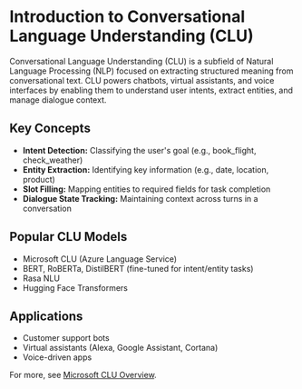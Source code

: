# Introduction to Conversational Language Understanding (CLU)

Conversational Language Understanding (CLU) is a subfield of Natural Language Processing (NLP) focused on extracting structured meaning from conversational text. CLU powers chatbots, virtual assistants, and voice interfaces by enabling them to understand user intents, extract entities, and manage dialogue context.

## Key Concepts
- **Intent Detection:** Classifying the user's goal (e.g., book_flight, check_weather)
- **Entity Extraction:** Identifying key information (e.g., date, location, product)
- **Slot Filling:** Mapping entities to required fields for task completion
- **Dialogue State Tracking:** Maintaining context across turns in a conversation

## Popular CLU Models
- Microsoft CLU (Azure Language Service)
- BERT, RoBERTa, DistilBERT (fine-tuned for intent/entity tasks)
- Rasa NLU
- Hugging Face Transformers

## Applications
- Customer support bots
- Virtual assistants (Alexa, Google Assistant, Cortana)
- Voice-driven apps

For more, see [Microsoft CLU Overview](https://learn.microsoft.com/en-us/azure/ai-services/language-service/conversational-language-understanding/overview).
